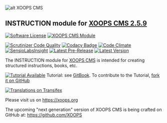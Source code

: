 
![alt XOOPS CMS](https://xoops.org/images/logoXoops4GithubRepository.png)
## INSTRUCTION module for  [XOOPS CMS 2.5.9](https://xoops.org) 
[![Software License](https://img.shields.io/badge/license-GPL-brightgreen.svg?style=flat)](LICENSE)
[![XOOPS CMS Module](https://img.shields.io/badge/XOOPS%20CMS-Module-blue.svg)](https://xoops.org)

[![Scrutinizer Code Quality](https://img.shields.io/scrutinizer/g/XoopsModules25x/tag.svg?style=flat)](https://scrutinizer-ci.com/g/aerograf/instruction/?branch=master)
[![Codacy Badge](https://api.codacy.com/project/badge/Grade/0e3dcfe7c560407abf9157d470686abb)](https://www.codacy.com/app/aerograf/instruction?utm_source=github.com&amp;utm_medium=referral&amp;utm_content=XoopsModules25x/tools&amp;utm_campaign=Badge_Grade)
[![Code Climate](https://codeclimate.com/github/XoopsModules25x/tools/badges/gpa.svg)](https://codeclimate.com/github/aerograf/instruction)
[![SensioLabsInsight](https://insight.sensiolabs.com/projects/91e7df34-7400-4c7f-9698-fef589a19768/mini.png)](https://insight.sensiolabs.com/projects/91e7df34-7400-4c7f-9698-fef589a19768)
[![Latest Pre-Release](https://img.shields.io/github/tag/XoopsModules25x/tag.svg?style=flat)](https://github.com/aerograf/instruction/tags/)
[![Latest Version](https://img.shields.io/github/release/XoopsModules25x/tag.svg?style=flat)](https://github.com/aerograf/instruction/releases/)

The INSTRUCTION module for [XOOPS CMS](https://xoops.org) is intended for creating structured instructions, books, etc. 

[![Tutorial Available](https://xoops.org/images/tutorial-available-blue.svg)](https://www.gitbook.com/book/xoops/blocktools-tutorial/) Tutorial: see [GitBook](https://www.gitbook.com/book/xoops/blocktools-tutorial/).
To contribute to the Tutorial, [fork it on GitHub](https://github.com/XoopsDocs/blocktools-tutorial)

[![Translations on Transifex](https://xoops.org/images/translations-transifex-blue.svg)](https://www.transifex.com/xoops)

Please visit us on https://xoops.org

The upcoming "next generation" version of XOOPS CMS is being crafted on GitHub at: https://github.com/XOOPS
